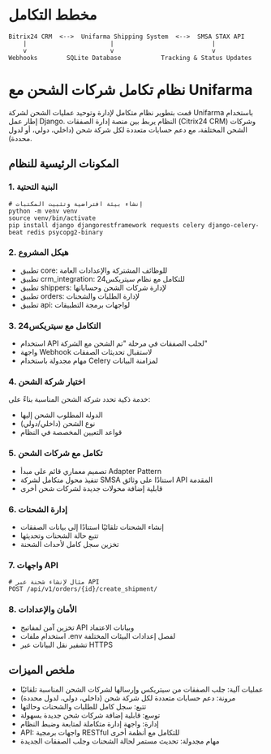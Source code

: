# مخطط التكامل
    Bitrix24 CRM  <-->  Unifarma Shipping System  <-->  SMSA STAX API
        |                       |                           |
        v                       v                           v
    Webhooks        SQLite Database           Tracking & Status Updates

# نظام تكامل شركات الشحن مع Unifarma
قمت بتطوير نظام متكامل لإدارة وتوحيد عمليات الشحن لشركة Unifarma باستخدام إطار عمل Django. النظام يربط بين منصة إدارة الصفقات (Citrix24 CRM) وشركات الشحن المختلفة، مع دعم حسابات متعددة لكل شركة شحن (داخلي، دولي، أو لدول محددة).

## المكونات الرئيسية للنظام
### 1. البنية التحتية

    # إنشاء بيئة افتراضية وتثبيت المكتبات
    python -m venv venv
    source venv/bin/activate
    pip install django djangorestframework requests celery django-celery-beat redis psycopg2-binary

### 2. هيكل المشروع
- تطبيق core: للوظائف المشتركة والإعدادات العامة
- تطبيق crm_integration: للتكامل مع نظام سيتريكس24
- تطبيق shippers: لإدارة شركات الشحن وحساباتها
- تطبيق orders: لإدارة الطلبات والشحنات
- تطبيق api: لواجهات برمجة التطبيقات

### 3. التكامل مع سيتريكس24
- استخدام API لجلب الصفقات في مرحلة "تم الشحن مع الشركة"
- واجهة Webhook لاستقبال تحديثات الصفقات
- مهام مجدولة باستخدام Celery لمزامنة البيانات

### 4. اختيار شركة الشحن
خدمة ذكية تحدد شركة الشحن المناسبة بناءً على:

- الدولة المطلوب الشحن إليها
- نوع الشحن (داخلي/دولي)
- قواعد التعيين المخصصة في النظام

### 5. تكامل مع شركات الشحن
- تصميم معماري قائم على مبدأ Adapter Pattern
- تنفيذ محول متكامل لشركة SMSA استنادًا على وثائق API المقدمة
- قابلية إضافة محولات جديدة لشركات شحن أخرى

### 6. إدارة الشحنات
- إنشاء الشحنات تلقائيًا استنادًا إلى بيانات الصفقات
- تتبع حالة الشحنات وتحديثها
- تخزين سجل كامل لأحداث الشحنة

### 7. واجهات API
    # مثال لإنشاء شحنة عبر API
    POST /api/v1/orders/{id}/create_shipment/

### 8. الأمان والإعدادات
- تخزين آمن لمفاتيح API وبيانات الاعتماد
- استخدام ملفات .env لفصل إعدادات البيئات المختلفة
- تشفير نقل البيانات عبر HTTPS
## ملخص الميزات
- عمليات آلية: جلب الصفقات من سيتريكس وإرسالها لشركات الشحن المناسبة تلقائيًا
- مرونة: دعم حسابات متعددة لكل شركة شحن (داخلي، دولي، لدول محددة)
- تتبع: سجل كامل للطلبات والشحنات وحالتها
- توسع: قابلية إضافة شركات شحن جديدة بسهولة
- إدارة: واجهة إدارة متكاملة لمتابعة وضبط النظام
- API: واجهات برمجية RESTful للتكامل مع أنظمة أخرى
- مهام مجدولة: تحديث مستمر لحالة الشحنات وجلب الصفقات الجديدة